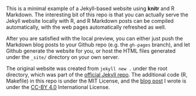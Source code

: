 This is a minimal example of a Jekyll-based website using **knitr** and R
Markdown. The interesting bit of this repo is that you can actually serve the
Jekyll website locally with R, and R Markdown posts can be compiled
automatically, with the web pages automatically refreshed as well.

After you are satisfied with the local preview, you can either just push the
Markdown blog posts to your Github repo (e.g. the `gh-pages` branch), and let
Github generate the website for you, or host the HTML files generated under the
`_site/` directory on your own server.

The original website was created from `jekyll new .` under the root directory,
which was part of the [official Jekyll repo](https://github.com/jekyll/jekyll).
The additional code (R, Makefile) in this repo is under the MIT License, and the
[blog post](http://yihui.name/knitr-jekyll/2014/09/jekyll-with-knitr.html) I
wrote is under the [CC-BY 4.0](http://creativecommons.org/licenses/by/4.0/)
International License.

